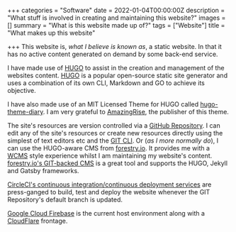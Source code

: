 +++
categories = "Software"
date = 2022-01-04T00:00:00Z
description = "What stuff is involved in creating and maintaining this website?"
images = []
summary = "What is this website made up of?"
tags = ["Website"]
title = "What makes up this website"

+++
This website is, _what I believe is known as_, a static website. In that it has no active content generated on demand by some back-end service.

I have made use of [HUGO](https://gohugo.io/) to assist in the creation and management of the websites content. [HUGO](https://gohugo.io/about/what-is-hugo/) is a popular open-source static site generator and uses a combination of its own CLI, Markdown and GO to achieve its objective. 

I have also made use of an MIT Licensed Theme for HUGO called [hugo-theme-diary](https://github.com/AmazingRise/hugo-theme-diary/). I am very grateful to [AmazingRise](https://github.com/AmazingRise), the publisher of this theme.

The site's resources are version controlled via a [GitHub Repository](https://github.com/). I can edit any of the site's resources or create new resources directly using the simplest of text editors etc and the [GIT CLI](https://git-scm.com/book/en/v2/Getting-Started-The-Command-Line). Or (_as I more normally do_), I can use the HUGO-aware CMS from [forestry.io](https://forestry.io/). It provides me with a [WCMS](https://en.wikipedia.org/wiki/Web_content_management_system) style experience whilst I am maintaining my website's content. [forestry.io's GIT-backed CMS](https://forestry.io/docs/welcome/) is a great tool and supports the HUGO, Jekyll and Gatsby frameworks.

[CircleCI's continuous integration/continuous deployment services]() are press-ganged to build, test and deploy the website whenever the GIT Repository's default branch is updated.

[Google Cloud Firebase](https://firebase.google.com/) is the current host environment along with a [CloudFlare](https://www.cloudflare.com/) frontage.